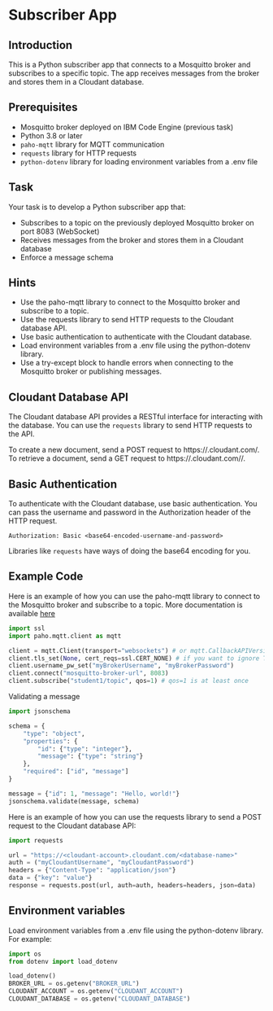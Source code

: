 # Subscriber App

## Introduction

This is a Python subscriber app that connects to a Mosquitto broker and subscribes to a specific topic. The app receives messages from the broker and stores them in a Cloudant database.

## Prerequisites

- Mosquitto broker deployed on IBM Code Engine (previous task)
- Python 3.8 or later
- `paho-mqtt` library for MQTT communication
- `requests` library for HTTP requests
- `python-dotenv` library for loading environment variables from a .env file

## Task

Your task is to develop a Python subscriber app that:

- Subscribes to a topic on the previously deployed Mosquitto broker on port 8083 (WebSocket)
- Receives messages from the broker and stores them in a Cloudant database
- Enforce a message schema

## Hints

- Use the paho-mqtt library to connect to the Mosquitto broker and subscribe to a topic.
- Use the requests library to send HTTP requests to the Cloudant database API.
- Use basic authentication to authenticate with the Cloudant database.
- Load environment variables from a .env file using the python-dotenv library.
- Use a try-except block to handle errors when connecting to the Mosquitto broker or publishing messages.

## Cloudant Database API

The Cloudant database API provides a RESTful interface for interacting with the database. You can use the `requests` library to send HTTP requests to the API.

To create a new document, send a POST request to https://<cloudant-account>.cloudant.com/<database-name>.
To retrieve a document, send a GET request to https://<cloudant-account>.cloudant.com/<database-name>/<document-id>.

## Basic Authentication

To authenticate with the Cloudant database, use basic authentication. You can pass the username and password in the Authorization header of the HTTP request.

`Authorization: Basic <base64-encoded-username-and-password>`

Libraries like `requests` have ways of doing the base64 encoding for you.

## Example Code

Here is an example of how you can use the paho-mqtt library to connect to the Mosquitto broker and subscribe to a topic. More documentation is available [here](https://eclipse.dev/paho/files/paho.mqtt.python/html/client.html)

```python
import ssl
import paho.mqtt.client as mqtt

client = mqtt.Client(transport="websockets") # or mqtt.CallbackAPIVersion.VERSION2
client.tls_set(None, cert_reqs=ssl.CERT_NONE) # if you want to ignore TLS
client.username_pw_set("myBrokerUsername", "myBrokerPassword")
client.connect("mosquitto-broker-url", 8083)
client.subscribe("student1/topic", qos=1) # qos=1 is at least once
```

Validating a message

```python
import jsonschema

schema = {
    "type": "object",
    "properties": {
        "id": {"type": "integer"},
        "message": {"type": "string"}
    },
    "required": ["id", "message"]
}

message = {"id": 1, "message": "Hello, world!"}
jsonschema.validate(message, schema)
```

Here is an example of how you can use the requests library to send a POST request to the Cloudant database API:

```python
import requests

url = "https://<cloudant-account>.cloudant.com/<database-name>"
auth = ("myCloudantUsername", "myCloudantPassword")
headers = {"Content-Type": "application/json"}
data = {"key": "value"}
response = requests.post(url, auth=auth, headers=headers, json=data)
```

## Environment variables

Load environment variables from a .env file using the python-dotenv library. For example:

```python
import os
from dotenv import load_dotenv

load_dotenv()
BROKER_URL = os.getenv("BROKER_URL")
CLOUDANT_ACCOUNT = os.getenv("CLOUDANT_ACCOUNT")
CLOUDANT_DATABASE = os.getenv("CLOUDANT_DATABASE")
```
